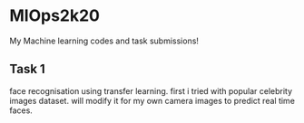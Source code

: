 # MlOps2k20
My Machine learning codes and task submissions!

## Task 1
   face recognisation using transfer learning. first i tried with popular celebrity images dataset. will modify it for my own camera images to predict real time faces.
